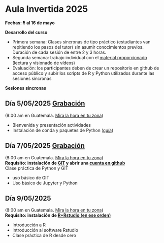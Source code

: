 # Aula Invertida 2025

**Fechas: 5 al 16 de mayo**

**Desarrollo del curso** 
- Primera semana: Clases síncronas de tipo práctico (estudiantes van repitiendo los pasos del tutor) sin asumir conocimientos previos. Duración de cada sesión de entre 2 y 3 horas.
- Segunda semana: trabajo individual con el [material proporcionado](https://github.com/Intercoonecta/Aula-invertida/blob/main/Indice.md) (lectura y visionado de vídeos) 
- Evaluación: los participantes deben de crear un repositorio en github de acceso público y subir los scripts de R y Python utilizados durante las sesiones síncronas 

**Sesiones síncronas**

## Día 5/05/2025  [Grabación](https://www.youtube.com/watch?v=gMHIRtLui2Y&t=4253s)
(8:00 am en Guatemala. [Mira la hora en tu zona](https://arewemeetingyet.com/Guatemala/2025-05-05/08:00/Sesi%C3%B3n%20s%C3%ADncrona))
- Bienvenida y presentación actividades
- Instalación de conda y paquetes de Python ([guía](https://github.com/Intercoonecta/Aula-invertida/blob/main/Intro-a-Jupyter/instalacion-jlab-conda.md))

## Día 7/05/2025  [Grabación](https://youtu.be/CKTHnIuWXC4?si=BzuFBbIcnOHF6Hwv)
(8:00 am en Guatemala. [Mira la hora en tu zona](https://arewemeetingyet.com/Guatemala/2025-05-05/08:00/Sesi%C3%B3n%20s%C3%ADncrona))  
**Requisito: instalación de [GIT](https://git-scm.com/downloads) y abrir una [cuenta en github](https://docs.github.com/es/get-started/start-your-journey/creating-an-account-on-github)**  
Clase práctica de Python y GIT
- uso básico de GIT 
- Uso básico de Jupyter y Python


## Día 9/05/2025  
(8:00 am en Guatemala. [Mira la hora en tu zona](https://arewemeetingyet.com/Guatemala/2025-05-05/08:00/Sesi%C3%B3n%20s%C3%ADncrona))  
**Requisito: instalación de [R+Rstudio (en ese orden)](https://posit.co/download/rstudio-desktop/)**  
- Introducción a R
- Introducción al software Rstudio
- Clase práctica de R desde cero
